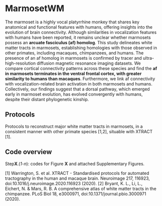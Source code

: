 # MarmosetWM
The marmoset is a highly vocal platyrrhine monkey that shares key anatomical and functional features with humans, offering insights into the evolution of brain connectivity. Although similarities in vocalization features with humans have been reported, it remains unclear whether marmosets possess an **arcuate fasciculus (af) homolog**. This study delineates white matter tracts in marmosets, establishing homologies with those observed in other primates, including macaques, chimpanzees, and humans. The presence of an af homolog in marmosets is confirmed by tracer and ultra-high-resolution diffusion magnetic resonance imaging datasets. We compare cortical connectivity patterns across these species and find the **af in marmosets terminates in the ventral frontal cortex, with greater similarity to humans than macaques**. Furthermore, we link af connectivity with vocalization-related brain activation in both marmosets and humans. Collectively, our findings suggest that a dorsal pathway, which emerged early in marmoset evolution, has evolved convergently with humans, despite their distant phylogenetic kinship.

## Protocols
Protocols to reconstruct major white matter tracts in marmosets, in a consistent manner with other primate species [1,2], situable with XTRACT [1].

## Code overview
Step**X**.(_1_-_n_): codes for Figure **X** and attached Supplementary Figures.

[1] Warrington, S. et al. XTRACT - Standardised protocols for automated tractography in the human and macaque brain. Neuroimage 217, 116923, doi:10.1016/j.neuroimage.2020.116923 (2020).
[2] Bryant, K. L., Li, L., Eichert, N. & Mars, R. B. A comprehensive atlas of white matter tracts in the chimpanzee. PLoS Biol 18, e3000971, doi:10.1371/journal.pbio.3000971 (2020).
